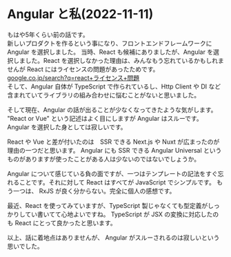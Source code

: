 # Angular と私(2022-11-11)

もはや5年くらい前の話です。  
新しいプロダクトを作るという事になり、フロントエンドフレームワークに Angular を選択しました。
当時、React も候補にありましたが、Angular を選択しました。React を選択しなかった理由は、みんなもう忘れているかもしれませんが React にはライセンスの問題があったためです。  
[google.co.jp/search?q=react+ライセンス+問題](https://www.google.co.jp/search?q=react+%E3%83%A9%E3%82%A4%E3%82%BB%E3%83%B3%E3%82%B9+%E5%95%8F%E9%A1%8C)  
そして、Angular 自体が TypeScript で作られているし、Http Client や DI など含まれていてライブラリの組み合わせに悩むことがないと思いました。

そして現在、Angular の話が出ることが少なくなってきたような気がします。
"React or Vue" という記述はよく目にしますが Angular はスルーです。Angular を選択した身としては寂しいです。  

React や Vue と差が付いたのは　SSR できる Next.js や Nuxt が広まったのが理由の一つだと思います。
Angular にも SSR できる Angular Universal というものがありますが使ったことがある人は少ないのではないでしょうか。  

Angular について感じている負の面ですが、一つはテンプレートの記法をすぐ忘れることです。それに対して React はすべてが JavaScript でシンプルです。
もう一つは、 RxJS が良く分からない。完全に個人の感想です。

最近、React を使ってみていますが、TypeScript 製じゃなくても型定義がしっかりしてい書いてて心地よいですね。
TypeScript が JSX の変換に対応したのも React にとって良かったと思います。  

以上、話に着地点はありませんが、 Angular がスルーされるのは寂しいという思いでした。

